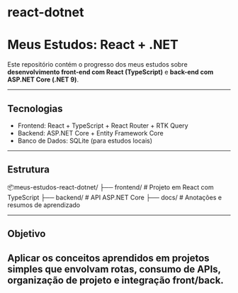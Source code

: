 # react-dotnet

# Meus Estudos: React + .NET

Este repositório contém o progresso dos meus estudos sobre **desenvolvimento front-end com React (TypeScript)** e **back-end com ASP.NET Core (.NET 9)**.

---
## Tecnologias

- Frontend: React + TypeScript + React Router + RTK Query
- Backend: ASP.NET Core + Entity Framework Core
- Banco de Dados: SQLite (para estudos locais)

---
## Estrutura

📦meus-estudos-react-dotnet/
├── frontend/ # Projeto em React com TypeScript
├── backend/ # API ASP.NET Core
├── docs/ # Anotações e resumos de aprendizado

---
## Objetivo

Aplicar os conceitos aprendidos em projetos simples que envolvam rotas, consumo de APIs, organização de projeto e integração front/back.
---
